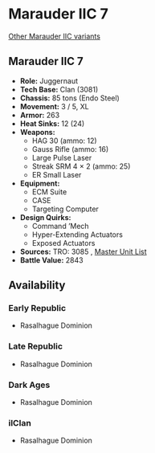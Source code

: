 # Marauder IIC 7 

[Other Marauder IIC variants](../marauder_iic.md) 

## Marauder IIC 7 

- **Role:** Juggernaut 
- **Tech Base:** Clan (3081) 
- **Chassis:** 85 tons (Endo Steel) 
- **Movement:** 3 / 5, XL 
- **Armor:** 263 
- **Heat Sinks:** 12 (24) 
- **Weapons:** 
  - HAG 30 (ammo: 12) 
  - Gauss Rifle (ammo: 16) 
  - Large Pulse Laser 
  - Streak SRM 4 × 2 (ammo: 25) 
  - ER Small Laser 
- **Equipment:** 
  - ECM Suite 
  - CASE 
  - Targeting Computer 
- **Design Quirks:** 
  - Command ’Mech 
  - Hyper-Extending Actuators 
  - Exposed Actuators 
- **Sources:** TRO: 3085 , [Master Unit List](http://masterunitlist.info/Unit/Details/2071) 
- **Battle Value:** 2843 

## Availability 

### Early Republic 

- Rasalhague Dominion 

### Late Republic 

- Rasalhague Dominion 

### Dark Ages 

- Rasalhague Dominion 

### ilClan 

- Rasalhague Dominion 

